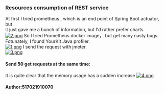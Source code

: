 ### Resources consumption of REST service
At first I tried prometheus , which is an end point of Spring Boot actuator, but <br>
it just gave me a bunch of information, but I'd rather prefer charts.<br>
[![2.png](https://i.postimg.cc/zfr4ZXNH/2.png)](https://postimg.cc/Wd550Vhs)
So I tried Prometheus docker image， but get many nasty bugs.<br>
Fotunately, I found YourKit Java profiler. <br>
[![1.png](https://i.postimg.cc/SKbbSf6s/1.png)](https://postimg.cc/QFmyS5nG)
I send the request with jmeter. <br>
[![3.png](https://i.postimg.cc/Fz7BgYy8/3.png)](https://postimg.cc/sGCm3D04)
#### Send 50 get requests at the same time:
It is quite clear that the memory usage has a sudden increase 
[![4.png](https://i.postimg.cc/htgNNtcz/4.png)](https://postimg.cc/HVZSyHJd)






#### Author:517021910070
